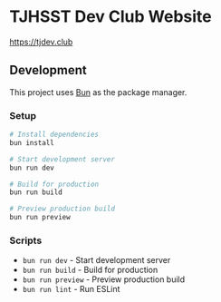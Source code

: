 # TJHSST Dev Club Website
https://tjdev.club

## Development

This project uses [Bun](https://bun.sh/) as the package manager.

### Setup
```bash
# Install dependencies
bun install

# Start development server
bun run dev

# Build for production
bun run build

# Preview production build
bun run preview
```

### Scripts
- `bun run dev` - Start development server
- `bun run build` - Build for production
- `bun run preview` - Preview production build
- `bun run lint` - Run ESLint